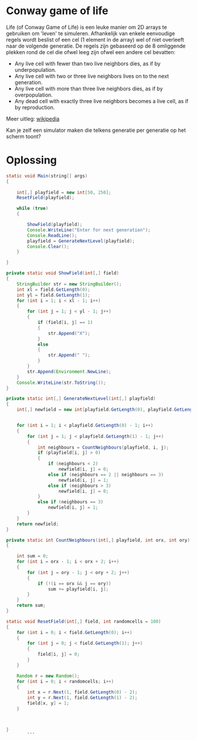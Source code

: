 # Conway game of life

Life (of Conway Game of Life) is een leuke manier om 2D arrays te gebruiken om 'leven' te simuleren. Afhankelijk van enkele eenvoudige regels wordt beslist of een cel (1 element in de array) wel of niet overleeft naar de volgende generatie. De regels zijn gebaseerd op de 8 omliggende plekken rond de cel die ofwel leeg zijn ofwel een andere cel bevatten:

* Any live cell with fewer than two live neighbors dies, as if by underpopulation.
* Any live cell with two or three live neighbors lives on to the next generation.
* Any live cell with more than three live neighbors dies, as if by overpopulation.
* Any dead cell with exactly three live neighbors becomes a live cell, as if by reproduction.

Meer uitleg: [wikipedia](https://en.wikipedia.org/wiki/Conway%27s_Game_of_Life)

Kan je zelf een simulator maken die telkens generatie per generatie op het scherm toont?

# Oplossing

```java
static void Main(string[] args)
{
  
    int[,] playfield = new int[50, 250];
    ResetField(playfield);

    while (true)
    {

        ShowField(playfield);
        Console.WriteLine("Enter for next generation");
        Console.ReadLine();
        playfield = GenerateNextLevel(playfield);
        Console.Clear();
    }

}

private static void ShowField(int[,] field)
{
    StringBuilder str = new StringBuilder();
    int xl = field.GetLength(0);
    int yl = field.GetLength(1);
    for (int i = 1; i < xl - 1; i++)
    {
        for (int j = 1; j < yl - 1; j++)
        {
            if (field[i, j] == 1)
            {
                str.Append("X");
            }
            else
            {
                str.Append(" ");
            }
        }
        str.Append(Environment.NewLine);
    }
    Console.WriteLine(str.ToString());
}

private static int[,] GenerateNextLevel(int[,] playfield)
{
    int[,] newfield = new int[playfield.GetLength(0), playfield.GetLength(1)];


    for (int i = 1; i < playfield.GetLength(0) - 1; i++)
    {
        for (int j = 1; j < playfield.GetLength(1) - 1; j++)
        {
            int neighbours = CountNeighbours(playfield, i, j);
            if (playfield[i, j] > 0)
            {
                if (neighbours < 2)
                    newfield[i, j] = 0;
                else if (neighbours == 2 || neighbours == 3)
                    newfield[i, j] = 1;
                else if (neighbours > 3)
                    newfield[i, j] = 0;
            }
            else if (neighbours == 3)
                newfield[i, j] = 1;
        }
    }
    return newfield;
}

private static int CountNeighbours(int[,] playfield, int orx, int ory)
{

    int sum = 0;
    for (int i = orx - 1; i < orx + 2; i++)
    {
        for (int j = ory - 1; j < ory + 2; j++)
        {
            if (!(i == orx && j == ory))
                sum += playfield[i, j];
        }
    }
    return sum;
}

static void ResetField(int[,] field, int randomcells = 100)
{
    for (int i = 0; i < field.GetLength(0); i++)
    {
        for (int j = 0; j < field.GetLength(1); j++)
        {
            field[i, j] = 0;
        }
    }

    Random r = new Random();
    for (int i = 0; i < randomcells; i++)
    {
        int x = r.Next(1, field.GetLength(0) - 2);
        int y = r.Next(1, field.GetLength(1) - 2);
        field[x, y] = 1;
    }



}
        ```
